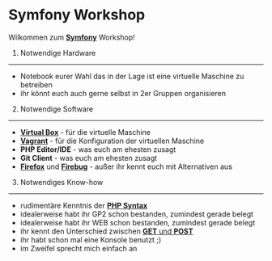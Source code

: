 Symfony Workshop
================
Wilkommen zum [**Symfony**][1] Workshop!

1) Notwendige Hardware
----------------------
* Notebook eurer Wahl das in der Lage ist eine virtuelle Maschine zu betreiben
* ihr könnt euch auch gerne selbst in 2er Gruppen organisieren


2) Notwendige Software
----------------------
* [**Virtual Box**][2] - für die virtuelle Maschine
* [**Vagrant**][3] - für die Konfiguration der virtuellen Maschine
* **PHP Editor/IDE** - was euch am ehesten zusagt
* **Git Client** - was euch am ehesten zusagt
* [**Firefox**][4] und [**Firebug**][5] - außer ihr kennt euch mit Alternativen aus

3) Notwendiges Know-how
-----------------------
* rudimentäre Kenntnis der [**PHP Syntax**][6]
* idealerweise habt ihr GP2 schon bestanden, zumindest gerade belegt
* idealerweise habt ihr WEB schon bestanden, zumindest gerade belegt
* ihr kennt den Unterschied zwischen [**GET** und **POST**][7]
* ihr habt schon mal eine Konsole benutzt ;)
* im Zweifel sprecht mich einfach an


[1]: http://www.symfony.com
[2]: https://www.virtualbox.org/
[3]: http://www.vagrantup.com/
[4]: http://www.mozilla.org/de/firefox/new/
[5]: https://getfirebug.com/
[6]: http://www.php.net/manual/de/langref.php
[7]: http://www.w3schools.com/tags/ref_httpmethods.asp